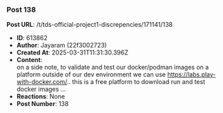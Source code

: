 ### Post 138
**Post URL**: /t/tds-official-project1-discrepencies/171141/138
- **ID**: 613862
- **Author**: Jayaram (22f3002723)
- **Created At**: 2025-03-31T11:31:30.396Z
- **Content**:  
  on a side note, to validate and test our docker/podman images on a platform outside of our dev environment we can use <a href="https://labs.play-with-docker.com/" rel="noopener nofollow ugc">https://labs.play-with-docker.com/</a>.. this is a free platform to download run and test docker images …
- **Reactions**: None
- **Post Number**: 138

